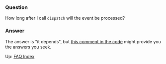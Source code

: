 ### Question

How long after I call `dispatch` will the event be processed?

### Answer

The answer is "it depends", but [this comment in the code](https://github.com/day8/re-frame/blob/master/src/re_frame/router.cljc#L8-L60)
might provide you the answers you seek.  


Up:  [FAQ Index](README.md)&nbsp;&nbsp;&nbsp;&nbsp;&nbsp;&nbsp;
